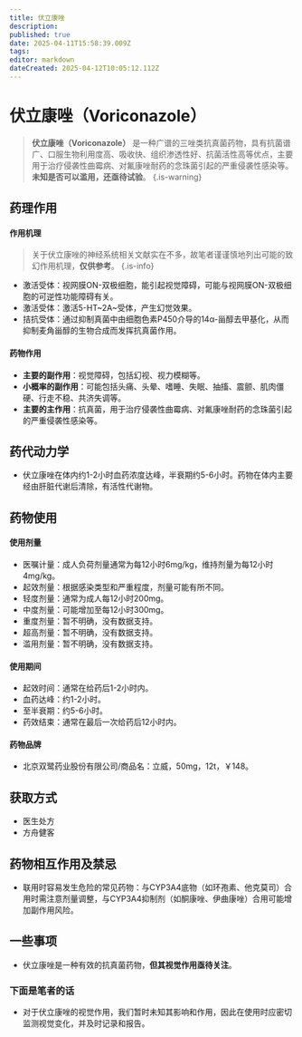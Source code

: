 ```yaml
---
title: 伏立康唑
description: 
published: true
date: 2025-04-11T15:58:39.009Z
tags: 
editor: markdown
dateCreated: 2025-04-12T10:05:12.112Z
---
```


# 伏立康唑（Voriconazole）

> **伏立康唑（Voriconazole）** 是一种广谱的三唑类抗真菌药物，具有抗菌谱广、口服生物利用度高、吸收快、组织渗透性好、抗菌活性高等优点，主要用于治疗侵袭性曲霉病、对氟康唑耐药的念珠菌引起的严重侵袭性感染等。**未知是否可以滥用，还亟待试验**。
{.is-warning}
## 药理作用
#### 作用机理
> 关于伏立康唑的神经系统相关文献实在不多，故笔者谨谨慎地列出可能的致幻作用机理，**仅供参考**。
{.is-info}

- 激活受体：视网膜ON-双极细胞，能引起视觉障碍，可能与视网膜ON-双极细胞的可逆性功能障碍有关。
- 激活受体：激活5-HT~2A~受体，产生幻觉效果。
- 拮抗受体：通过抑制真菌中由细胞色素P450介导的14α-甾醇去甲基化，从而抑制麦角甾醇的生物合成而发挥抗真菌作用。
#### 药物作用
- **主要的副作用**：视觉障碍，包括幻视、视力模糊等。
- **小概率的副作用**：可能包括头痛、头晕、嗜睡、失眠、抽搐、震颤、肌肉僵硬、行走不稳、共济失调等。
- **主要的主作用**：抗真菌，用于治疗侵袭性曲霉病、对氟康唑耐药的念珠菌引起的严重侵袭性感染等。
## 药代动力学
- 伏立康唑在体内约1-2小时血药浓度达峰，半衰期约5-6小时。药物在体内主要经由肝脏代谢后清除，有活性代谢物。
## 药物使用
#### 使用剂量
- 医嘱计量：成人负荷剂量通常为每12小时6mg/kg，维持剂量为每12小时4mg/kg。
- 起效剂量：根据感染类型和严重程度，剂量可能有所不同。
- 轻度剂量：通常为成人每12小时200mg。
- 中度剂量：可能增加至每12小时300mg。
- 重度剂量：暂不明确，没有数据支持。
- 超高剂量：暂不明确，没有数据支持。
- 滥用剂量：暂不明确，没有数据支持。
#### 使用期间
- 起效时间：通常在给药后1-2小时内。
- 血药达峰：约1-2小时。
- 至半衰期：约5-6小时。
- 药效结束：通常在最后一次给药后12小时内。
#### 药物品牌
- 北京双鹭药业股份有限公司/商品名：立威，50mg，12t，￥148。
## 获取方式
- 医生处方
- 方舟健客
## 药物相互作用及禁忌
- 联用时容易发生危险的常见药物：与CYP3A4底物（如环孢素、他克莫司）合用时需注意剂量调整，与CYP3A4抑制剂（如酮康唑、伊曲康唑）合用可能增加副作用风险。
## 一些事项
- 伏立康唑是一种有效的抗真菌药物，**但其视觉作用亟待关注**。
### 下面是笔者的话
- 对于伏立康唑的视觉作用，我们暂时未知其影响和作用，因此在使用时应密切监测视觉变化，并及时记录和报告。
